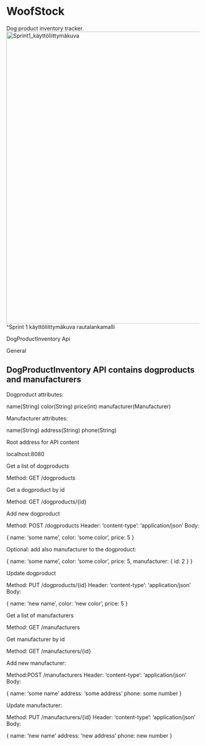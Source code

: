# WoofStock
Dog product inventory tracker.
<img width="760" alt="Sprint1_käyttöliittymäkuva" src="https://github.com/OhjelmistoProjektiRyhma4/k24Tiimi4BackEnd/assets/148938257/8c88dabf-5508-423e-b7cc-fbe33519a303">
^Sprint 1 käyttöliittymäkuva rautalankamalli



DogProductInventory Api

General

<h2>DogProductInventory API contains dogproducts and manufacturers</h2>

Dogproduct attributes:

name(String)
color(String)
price(int)
manufacturer(Manufacturer)

Manufacturer attributes:

name(String)
address(String)
phone(String)


Root address for API content

localhost:8080

Get a list of dogproducts

Method: GET
 /dogproducts

Get a dogproduct by id 

Method: GET
/dogproducts/{id}

Add new dogproduct

Method: POST
/dogproducts
Header: ‘content-type’: ‘application/json’
Body:

{
name: ‘some name’,
color: ‘some color’,
price: 5
}

Optional: add also manufacturer to the dogproduct:

{
name: ‘some name’,
color: ‘some color’,
price: 5,
manufacturer: { id: 2 }
}

Update dogproduct

Method: PUT
/dogproducts/{id}
Header: ‘content-type’: ‘application/json’
Body:

{
name: ‘new name’,
color: ‘new color’,
price: 5
}

Get a list of manufacturers

Method: GET
/manufacturers

Get manufacturer by id

Method: GET
/manufacturers/{id}

Add new manufacturer:

Method:POST
/manufacturers
Header: ‘content-type’: ‘application/json’
Body:

{
name: ‘some name’
address: ‘some address’
phone: some number
}

Update manufacturer:

Method: PUT
/manufacturers/{id}
Header: ‘content-type’: ‘application/json’
Body:

{
name: ‘new name’
address: ‘new address’
phone: new number
}
